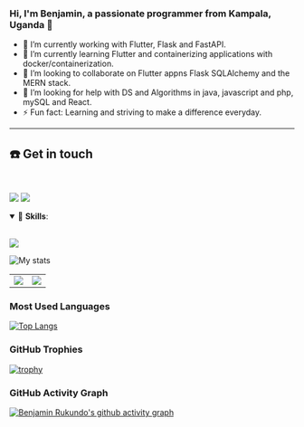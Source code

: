 ### Hi, I'm Benjamin, a passionate programmer from Kampala, Uganda 👋

- 🔭 I’m currently working with Flutter, Flask and FastAPI.
- 🌱 I’m currently learning Flutter and containerizing applications with docker/containerization.
- 👯 I’m looking to collaborate on Flutter appns Flask SQLAlchemy and the MERN stack.
- 🤔 I’m looking for help with DS and Algorithms in java, javascript and php, mySQL and React.
- ⚡ Fun fact: Learning and striving to make a difference everyday.

------------------------
## ☎️ Get in touch
<br>
<p align = "center">

[<img src="https://img.shields.io/badge/linkedin-%230077B5.svg?&style=for-the-badge&logo=linkedin&logoColor=white" />](https://www.linkedin.com/in/benjamin-rukundo-539ab01a6/)
[<img src="https://img.shields.io/badge/twitter-%231DA1F2.svg?&style=for-the-badge&logo=twitter&logoColor=white" />](https://twitter.com/benja_rukundo) 
  
  <details open>
<summary>🚀 <b>Skills</b>:</summary>

 <br>

<p align="left">
  <img src="https://img.shields.io/badge/flutter-%23339933.svg?&style=for-the-badge&logo=sql&logoColor=white"/>
<!--   <img src="https://img.shields.io/badge/git-%23F05033.svg?&style=for-the-badge&logo=git&logoColor=white"/> -->

</p>
</details>
  
  
![My stats](https://github-readme-stats.vercel.app/api?username=rukundob451)

<table><tr><td><img src="https://github-readme-stats.vercel.app/api/top-langs/?username=rukundob451&layout=compact"/></td><td><img src="https://github-readme-streak-stats.herokuapp.com/?user=rukundob451"/></td></tr></table>
  
### Most Used Languages

[![Top Langs](https://github-readme-stats.vercel.app/api/top-langs/?username=rukundob451&layout=compact&theme=vision-friendly-dark&langs_count=6)](https://github.com/rukundob451/github-readme-stats)
  
### GitHub Trophies

[![trophy](https://github-profile-trophy.vercel.app/?username=rukundob451&theme=gruvbox)](https://github.com/rukundob451/github-profile-trophy)


### GitHub Activity Graph

[![Benjamin Rukundo's github activity graph](https://activity-graph.herokuapp.com/graph?username=rukundob451&theme=react-dark)](https://github.com/rukundob451/github-readme-activity-graph)
